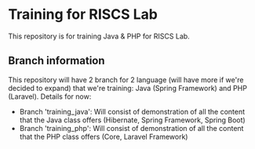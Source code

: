# Training for RISCS Lab
This repository is for training Java & PHP for RISCS Lab.
## Branch information
This repository will have 2 branch for 2 language (will have more if we're decided to expand) that we're training: Java (Spring Framework) and PHP (Laravel).
Details for now:
- Branch 'training_java': Will consist of demonstration of all the content that the Java class offers (Hibernate, Spring Framework, Spring Boot)
- Branch 'training_php': Will consist of demonstration of all the content that the PHP class offers (Core, Laravel Framework)
